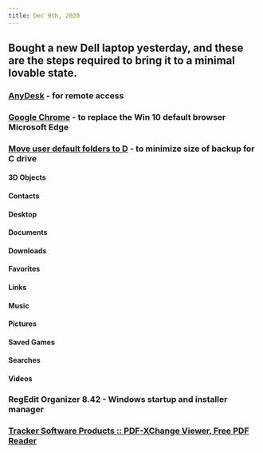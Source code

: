 ```yaml
---
title: Dec 9th, 2020
---
```


## Bought a new Dell laptop yesterday, and these are the steps required to bring it to a minimal lovable state.
### [AnyDesk](https://anydesk.com/en) - for remote access
### [Google Chrome](https://www.google.com/chrome) - to replace the Win 10 default browser Microsoft Edge
### [Move user default folders to D](https://windowsreport.com/change-download-location-windows-8-windows-10) - to minimize size of backup for C drive
#### 3D Objects
#### Contacts
#### Desktop
#### Documents
#### Downloads
#### Favorites
#### Links
#### Music
#### Pictures
#### Saved Games
#### Searches
#### Videos
### RegEdit Organizer 8.42 - Windows startup and installer manager
### [Tracker Software Products :: PDF-XChange Viewer, Free PDF Reader](https://www.tracker-software.com/product/pdf-xchange-viewer)
###

